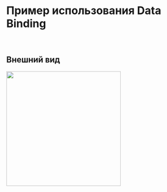 # Пример использования Data Binding

<br/>

## Внешний вид
<img width="300" src="https://github.com/user-attachments/assets/95877c5c-b7f1-41f8-bd35-256cb116416f" />
